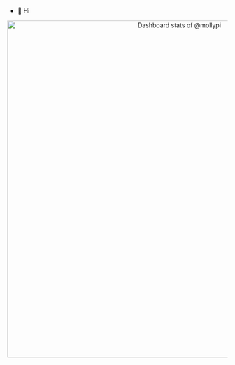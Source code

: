 - 👋 Hi

<!-- Copy-paste in your Readme.md file -->

<a href="https://next.ossinsight.io/widgets/official/compose-user-dashboard-stats?user_id=83503243" target="_blank" style="display: block" align="center">
  <picture>
    <source media="(prefers-color-scheme: dark)" srcset="https://next.ossinsight.io/widgets/official/compose-user-dashboard-stats/thumbnail.png?user_id=83503243&image_size=auto&color_scheme=dark" width="771" height="auto">
    <img alt="Dashboard stats of @mollypi" src="https://next.ossinsight.io/widgets/official/compose-user-dashboard-stats/thumbnail.png?user_id=83503243&image_size=auto&color_scheme=light" width="771" height="auto">
  </picture>
</a>

<!-- Made with [OSS Insight](https://ossinsight.io/) -->
